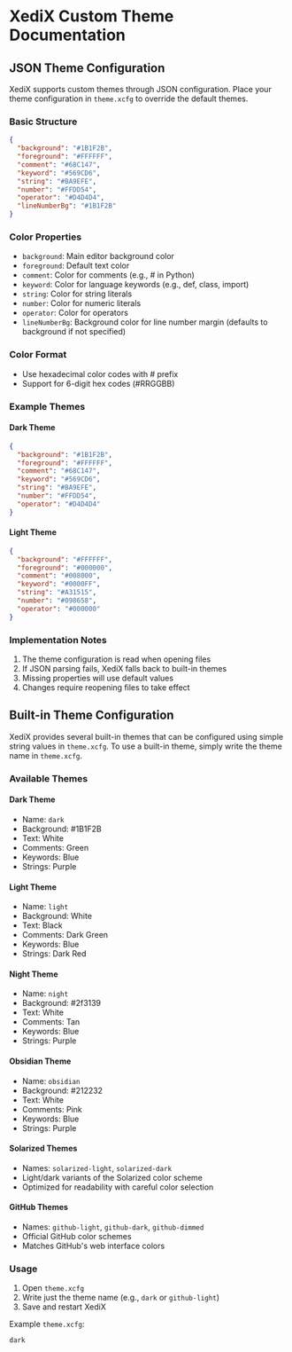 # XediX Custom Theme Documentation

## JSON Theme Configuration

XediX supports custom themes through JSON configuration. Place your theme configuration in `theme.xcfg` to override the default themes.

### Basic Structure

```json
{
  "background": "#1B1F2B",
  "foreground": "#FFFFFF",
  "comment": "#68C147",
  "keyword": "#569CD6",
  "string": "#BA9EFE",
  "number": "#FFDD54",
  "operator": "#D4D4D4",
  "lineNumberBg": "#1B1F2B"
}
```

### Color Properties

- `background`: Main editor background color
- `foreground`: Default text color
- `comment`: Color for comments (e.g., # in Python)
- `keyword`: Color for language keywords (e.g., def, class, import)
- `string`: Color for string literals
- `number`: Color for numeric literals
- `operator`: Color for operators
- `lineNumberBg`: Background color for line number margin (defaults to background if not specified)

### Color Format
- Use hexadecimal color codes with # prefix
- Support for 6-digit hex codes (#RRGGBB)

### Example Themes

#### Dark Theme
```json
{
  "background": "#1B1F2B",
  "foreground": "#FFFFFF",
  "comment": "#68C147",
  "keyword": "#569CD6",
  "string": "#BA9EFE",
  "number": "#FFDD54",
  "operator": "#D4D4D4"
}
```

#### Light Theme
```json
{
  "background": "#FFFFFF",
  "foreground": "#000000",
  "comment": "#008000",
  "keyword": "#0000FF",
  "string": "#A31515",
  "number": "#098658",
  "operator": "#000000"
}
```

### Implementation Notes

1. The theme configuration is read when opening files
2. If JSON parsing fails, XediX falls back to built-in themes
3. Missing properties will use default values
4. Changes require reopening files to take effect

## Built-in Theme Configuration

XediX provides several built-in themes that can be configured using simple string values in `theme.xcfg`. To use a built-in theme, simply write the theme name in `theme.xcfg`.

### Available Themes

#### Dark Theme
- Name: `dark`
- Background: #1B1F2B
- Text: White
- Comments: Green
- Keywords: Blue
- Strings: Purple

#### Light Theme
- Name: `light`
- Background: White
- Text: Black
- Comments: Dark Green
- Keywords: Blue
- Strings: Dark Red

#### Night Theme
- Name: `night`
- Background: #2f3139
- Text: White
- Comments: Tan
- Keywords: Blue
- Strings: Purple

#### Obsidian Theme
- Name: `obsidian`
- Background: #212232
- Text: White
- Comments: Pink
- Keywords: Blue
- Strings: Purple

#### Solarized Themes
- Names: `solarized-light`, `solarized-dark`
- Light/dark variants of the Solarized color scheme
- Optimized for readability with careful color selection

#### GitHub Themes
- Names: `github-light`, `github-dark`, `github-dimmed`
- Official GitHub color schemes
- Matches GitHub's web interface colors

### Usage

1. Open `theme.xcfg`
2. Write just the theme name (e.g., `dark` or `github-light`)
3. Save and restart XediX

Example `theme.xcfg`:
```
dark
```
